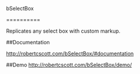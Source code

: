 bSelectBox

==========



Replicates any select box with custom markup.



##Documentation


http://robertcscott.com/bSelectBox/#documentation

##Demo
http://robertcscott.com/bSelectBox/demo/